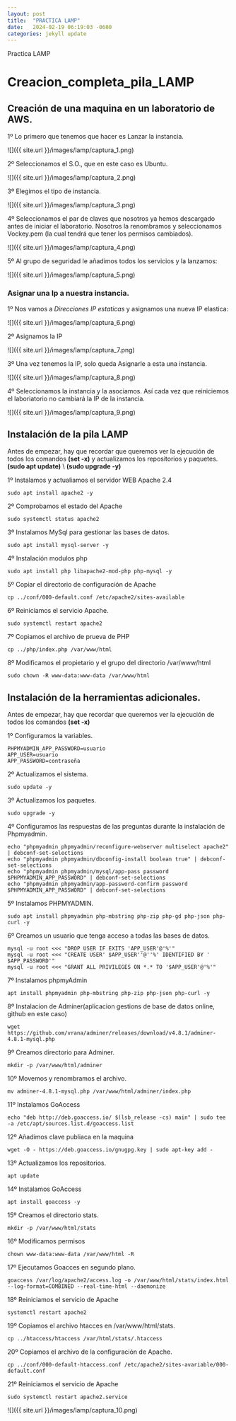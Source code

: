 ```yaml
---
layout: post
title:  "PRACTICA LAMP"
date:   2024-02-19 06:19:03 -0600
categories: jekyll update
---
```


Practica LAMP

# Creacion_completa_pila_LAMP

## Creación de una maquina en un laboratorio de AWS.

1º Lo primero que tenemos que hacer es Lanzar la instancia.

![]({{ site.url }}/images/lamp/captura_1.png)

2º Seleccionamos el S.O., que en este caso es Ubuntu.

![]({{ site.url }}/images/lamp/captura_2.png)

3º Elegimos el tipo de instancia.

![]({{ site.url }}/images/lamp/captura_3.png)

4º Seleccionamos el par de claves que nosotros ya hemos descargado antes de iniciar el laboratorio. Nosotros la renombramos y seleccionamos Vockey.pem (la cual tendrá que tener los permisos cambiados).

![]({{ site.url }}/images/lamp/captura_4.png)

5º  Al grupo de seguridad le añadimos todos los servicios y la lanzamos:

![]({{ site.url }}/images/lamp/captura_5.png)

### Asignar una Ip a nuestra instancia.

1º Nos vamos a *Direcciones IP estaticas* y asignamos una nueva IP elastica:

![]({{ site.url }}/images/lamp/captura_6.png)

2º Asignamos la IP

![]({{ site.url }}/images/lamp/captura_7.png)

3º Una vez tenemos la IP, solo queda Asignarle a esta una instancia.

![]({{ site.url }}/images/lamp/captura_8.png)

4º Seleccionamos la instancia y la asociamos. Así cada vez que reiniciemos el laboriatorio no cambiará la IP de la instancia.

![]({{ site.url }}/images/lamp/captura_9.png)


## Instalación de la pila LAMP

Antes de empezar, hay que recordar que queremos ver la ejecución de todos los comandos **(set -x)** y actualizamos los repositorios y paquetes. **(sudo apt update)** \ **(sudo upgrade -y)**

1º Instalamos y actualiamos el servidor WEB Apache 2.4

````
sudo apt install apache2 -y

````
 2º Comprobamos el estado del Apache

````
sudo systemctl status apache2

````

3º Instalamos MySql para gestionar las bases de datos.

````
sudo apt install mysql-server -y

````

4º Instalación modulos php

````
sudo apt install php libapache2-mod-php php-mysql -y

````

5º Copiar el directorio de configuración de Apache

````
cp ../conf/000-default.conf /etc/apache2/sites-available

````

6º Reiniciamos el servicio Apache.

````
sudo systemctl restart apache2

````

7º Copiamos el archivo de prueva de PHP

````
cp ../php/index.php /var/www/html

````

8º Modificamos el propietario y el grupo del directorio /var/www/html

````
sudo chown -R www-data:www-data /var/www/html

````

## Instalación de la herramientas adicionales.

Antes de empezar, hay que recordar que queremos ver la ejecución de todos los comandos **(set -x)** 

1º Configuramos la variables.

````
PHPMYADMIN_APP_PASSWORD=usuario
APP_USER=usuario
APP_PASSWORD=contraseña

````
2º Actualizamos el sistema.

````
sudo update -y

````

3º Actualizamos los paquetes.

````
sudo upgrade -y

````

4º Configuramos las respuestas de las preguntas durante la instalación de Phpmyadmin.

````
echo "phpmyadmin phpmyadmin/reconfigure-webserver multiselect apache2" | debconf-set-selections
echo "phpmyadmin phpmyadmin/dbconfig-install boolean true" | debconf-set-selections
echo "phpmyadmin phpmyadmin/mysql/app-pass password $PHPMYADMIN_APP_PASSWORD" | debconf-set-selections
echo "phpmyadmin phpmyadmin/app-password-confirm password $PHPMYADMIN_APP_PASSWORD" | debconf-set-selections

````

5º Instalamos PHPMYADMIN.

````
sudo apt install phpmyadmin php-mbstring php-zip php-gd php-json php-curl -y

````

6º Creamos un usuario que tenga acceso a todas las bases de datos.

````
mysql -u root <<< "DROP USER IF EXITS 'APP_USER'@'%'"
mysql -u root <<< "CREATE USER' $APP_USER''@''%' IDENTIFIED BY ' $APP_PASSWORD'"
mysql -u root <<< "GRANT ALL PRIVILEGES ON *.* TO '$APP_USER'@'%'"

````

7º Instalamos phpmyAdmin

````
apt install phpmyadmin php-mbstring php-zip php-json php-curl -y

````

8º Instalacion de Adminer(aplicacion gestions de base de datos online, github en este caso)

````
wget https://github.com/vrana/adminer/releases/download/v4.8.1/adminer-4.8.1-mysql.php

````

9º Creamos directorio para Adminer.

````
mkdir -p /var/www/html/adminer

````

10º Movemos y renombramos el archivo.

````
mv adminer-4.8.1-mysql.php /var/www/html/adminer/index.php

````

11º Instalamos GoAccess

````
echo "deb http://deb.goaccess.io/ $(lsb_release -cs) main" | sudo tee -a /etc/apt/sources.list.d/goaccess.list

````

12º Añadimos clave publiaca en la maquina

````
wget -O - https://deb.goaccess.io/gnugpg.key | sudo apt-key add -

````

13º Actualizamos los repositorios.

````
apt update

````

14º Instalamos GoAccess

````
apt install goaccess -y

````

15º Creamos el directorio stats.

````
mkdir -p /var/www/html/stats

````

16º Modificamos permisos

````
chown www-data:www-data /var/www/html -R

````

17º Ejecutamos Goacces en segundo plano.

````
goaccess /var/log/apache2/access.log -o /var/www/html/stats/index.html --log-format=COMBINED --real-time-html --daemonize

````

18º Reiniciamos el servicio de Apache
 ````
systemctl restart apache2

 ````

 19º Copiamos el archivo htacces en /var/www/html/stats.

 ````
cp ../htaccess/htaccess /var/html/stats/.htaccess

 ````

 20º Copiamos el archivo de la configuración de Apache.

 ````
 cp ../conf/000-default-htaccess.conf /etc/apache2/sites-avariable/000-default.conf

 ````

 21º Reiniciamos el servicio de Apache
 
 ````
sudo systemctl restart apache2.service

 ````

 ![]({{ site.url }}/images/lamp/captura_10.png)